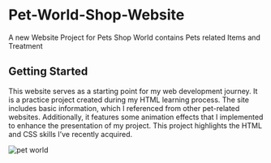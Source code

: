 # Pet-World-Shop-Website

A new Website Project for Pets Shop World contains Pets related Items and Treatment

## Getting Started
This website serves as a starting point for my web development journey. 
It is a practice project created during my HTML learning process. 
The site includes basic information, which I referenced from other pet-related websites. 
Additionally, it features some animation effects that I implemented to enhance the presentation of my project. 
This project highlights the HTML and CSS skills I’ve recently acquired.

![pet world](https://github.com/user-attachments/assets/b4ea1e5f-2709-40f5-ab41-81b267628653)

